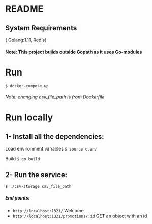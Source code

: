 # README

## System Requirements
( Golang:1.11, Redis)
#### Note: This project builds outside Gopath as it uses Go-modules
# Run
`$ docker-compose up`
###### Note: changing csv_file_path is from Dockerfile 

# Run locally
## 1- Install all the dependencies:
Load environment variables
`$ source c.env`

Build
`$ go build`
## 2- Run the service:
`$ ./csv-storage csv_file_path`

##### End points:
- `http://localhost:1321/` Welcome
- `http://localhost:1321/promotions/:id` GET an object with an id

